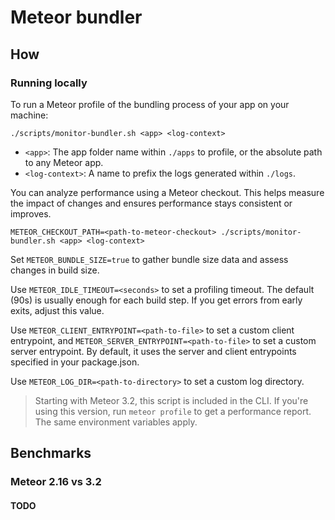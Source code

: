 # Meteor bundler

## How

### Running locally

To run a Meteor profile of the bundling process of your app on your machine:

```shell
./scripts/monitor-bundler.sh <app> <log-context>
```

- `<app>`: The app folder name within `./apps` to profile, or the absolute path to any Meteor app.
- `<log-context>`: A name to prefix the logs generated within `./logs`.

You can analyze performance using a Meteor checkout. This helps measure the impact of changes and ensures performance stays consistent or improves.

```shell
METEOR_CHECKOUT_PATH=<path-to-meteor-checkout> ./scripts/monitor-bundler.sh <app> <log-context>
```

Set `METEOR_BUNDLE_SIZE=true` to gather bundle size data and assess changes in build size.

Use `METEOR_IDLE_TIMEOUT=<seconds>` to set a profiling timeout. The default (90s) is usually enough for each build step. If you get errors from early exits, adjust this value.

Use `METEOR_CLIENT_ENTRYPOINT=<path-to-file>` to set a custom client entrypoint, and
`METEOR_SERVER_ENTRYPOINT=<path-to-file>` to set a custom server entrypoint. By default,
it uses the server and client entrypoints specified in your package.json.

Use `METEOR_LOG_DIR=<path-to-directory>` to set a custom log directory.

> Starting with Meteor 3.2, this script is included in the CLI. If you're using this version, run `meteor profile` to get a performance report. The same environment variables apply.

## Benchmarks

### Meteor 2.16 vs 3.2

#### TODO
